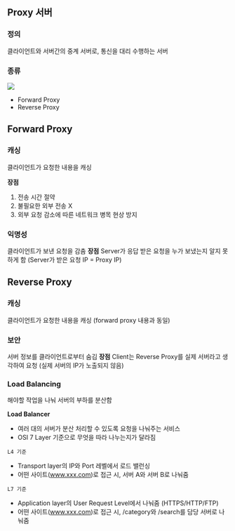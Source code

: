 ## Proxy 서버
### 정의
클라이언트와 서버간의 중계 서버로, 통신을 대리 수행하는 서버

### 종류
![](https://miro.medium.com/v2/resize:fit:1400/format:webp/1*xvcdLFcqCTH-GBD6VsnBfg.png)
* Forward Proxy
* Reverse Proxy

## Forward Proxy

### 캐싱
클라이언트가 요청한 내용을 캐싱

**장점**
1. 전송 시간 절약
2. 불필요한 외부 전송 X
3. 외부 요청 감소에 따른 네트워크 병목 현상 방지


### 익명성
클라이언트가 보낸 요청을 감춤
**장점**
Server가 응답 받은 요청을 누가 보냈는지 알지 못하게 함
(Server가 받은 요청 IP = Proxy IP)

## Reverse Proxy

### 캐싱
클라이언트가 요청한 내용을 캐싱
 (forward proxy 내용과 동일)

### 보안
서버 정보를 클라이언트로부터 숨김
**장점**
Client는 Reverse Proxy를 실제 서버라고 생각하여 요청 (실제 서버의 IP가 노출되지 않음)

### Load Balancing
해야할 작업을 나눠 서버의 부하를 분산함

**Load Balancer**
* 여러 대의 서버가 분산 처리할 수 있도록 요청을 나눠주는 서비스
* OSI 7 Layer 기준으로 무엇을 따라 나누는지가 달라짐

`L4 기준`
* Transport layer의 IP와 Port 레벨에서 로드 밸런싱
* 어떤 사이트(www.xxx.com)로 접근 시, 서버 A와 서버 B로 나눠줌

`L7 기준` 
* Application layer의 User Request Level에서 나눠줌
(HTTPS/HTTP/FTP)
* 어떤 사이트(www.xxx.com)로 접근 시, /category와 /search를 담당 서버로 나눠줌
